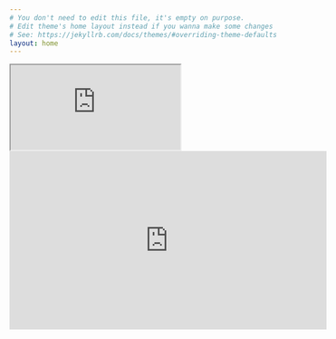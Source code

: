 ```yaml
---
# You don't need to edit this file, it's empty on purpose.
# Edit theme's home layout instead if you wanna make some changes
# See: https://jekyllrb.com/docs/themes/#overriding-theme-defaults
layout: home
---
```

<iframe src="https://outlook.office365.com/owa/calendar/b4145ccd10214d13a7f15f8358b43b42@sist.ac.jp/9867cdcd5ca842ee86b27d235823de752170464291329089683/calendar.html"></iframe>
<iframe width="560" height="315" src="https://www.youtube.com/embed/KBeG68k9hRQ" frameborder="0" allowfullscreen></iframe>
